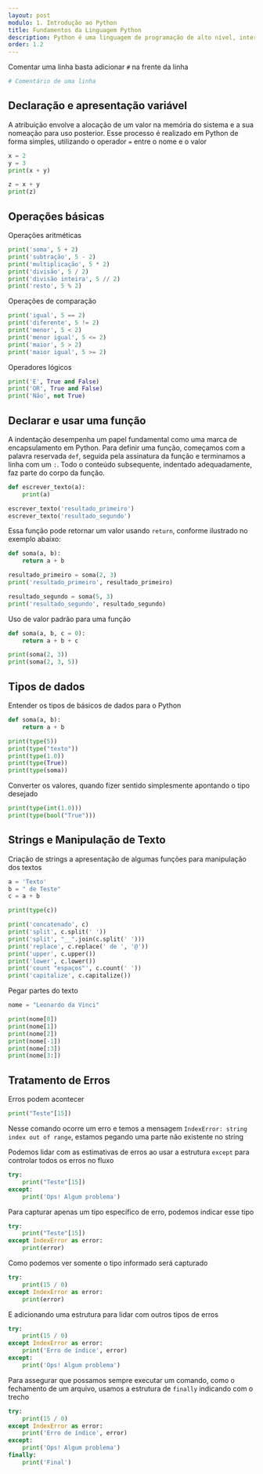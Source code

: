 ```yaml
---
layout: post
modulo: 1. Introdução ao Python
title: Fundamentos da Linguagem Python
description: Python é uma linguagem de programação de alto nível, interpretada, de script, imperativa, orientada a objetos, funcional, de tipagem dinâmica e forte. Foi lançada por Guido van Rossum em 1991
order: 1.2
---
```


Comentar uma linha basta adicionar `#` na frente da linha

```python
# Comentário de uma linha
```

## Declaração e apresentação variável

A atribuição envolve a alocação de um valor na memória do sistema e a sua nomeação para uso posterior. Esse processo é realizado em Python de forma simples, utilizando o operador `=` entre o nome e o valor

```python
x = 2
y = 3
print(x + y)

z = x + y
print(z)
```

## Operações básicas

Operações aritméticas

```python
print('soma', 5 + 2)
print('subtração', 5 - 2)
print('multiplicação', 5 * 2)
print('divisão', 5 / 2)
print('divisão inteira', 5 // 2)
print('resto', 5 % 2)
```

Operações de comparação

```python
print('igual', 5 == 2)
print('diferente', 5 != 2)
print('menor', 5 < 2)
print('menor igual', 5 <= 2)
print('maior', 5 > 2)
print('maior igual', 5 >= 2)
```

Operadores lógicos

```python
print('E', True and False)
print('OR', True and False)
print('Não', not True)
```

## Declarar e usar uma função

A indentação desempenha um papel fundamental como uma marca de encapsulamento em Python. Para definir uma função, começamos com a palavra reservada `def`, seguida pela assinatura da função e terminamos a linha com um `:`. Todo o conteúdo subsequente, indentado adequadamente, faz parte do corpo da função.

```python
def escrever_texto(a):
    print(a)

escrever_texto('resultado_primeiro')
escrever_texto('resultado_segundo')
```

Essa função pode retornar um valor usando `return`, conforme ilustrado no exemplo abaixo:

```python
def soma(a, b):
    return a + b

resultado_primeiro = soma(2, 3)
print('resultado_primeiro', resultado_primeiro)

resultado_segundo = soma(5, 3)
print('resultado_segundo', resultado_segundo)
```

Uso de valor padrão para uma função

```python
def soma(a, b, c = 0):
    return a + b + c

print(soma(2, 3))
print(soma(2, 3, 5))
```

## Tipos de dados

Entender os tipos de básicos de dados para o Python

```python
def soma(a, b):
    return a + b

print(type(5))
print(type("texto"))
print(type(1.0))
print(type(True))
print(type(soma))
```

Converter os valores, quando fizer sentido simplesmente apontando o tipo desejado

```python
print(type(int(1.0)))
print(type(bool("True")))
```

## Strings e Manipulação de Texto

Criação de strings a apresentação de algumas funções para manipulação dos textos

```python
a = 'Texto'
b = " de Teste"
c = a + b

print(type(c))

print('concatenado', c)
print('split', c.split(' '))
print('split', "__".join(c.split(' ')))
print('replace', c.replace(' de ', '@'))
print('upper', c.upper())
print('lower', c.lower())
print('count "espaços"', c.count(' '))
print('capitalize', c.capitalize())
```

Pegar partes do texto

```python
nome = "Leonardo da Vinci"

print(nome[0])
print(nome[1])
print(nome[2])
print(nome[-1])
print(nome[:3])
print(nome[3:])
```

## Tratamento de Erros

Erros podem acontecer

```python
print("Teste"[15])
```

Nesse comando ocorre um erro e temos a mensagem `IndexError: string index out of range`, estamos pegando uma parte não existente no string

Podemos lidar com as estimativas de erros ao usar a estrutura `except` para controlar todos os erros no fluxo

```python
try:
    print("Teste"[15])
except:
    print('Ops! Algum problema')
```

Para capturar apenas um tipo específico de erro, podemos indicar esse tipo

```python
try:
    print("Teste"[15])
except IndexError as error:
    print(error)
```

Como podemos ver somente o tipo informado será capturado

```python
try:
    print(15 / 0)
except IndexError as error:
    print(error)
```

E adicionando uma estrutura para lidar com outros tipos de erros

```python
try:
    print(15 / 0)
except IndexError as error:
    print('Erro de índice', error)
except:
    print('Ops! Algum problema')
```

Para assegurar que possamos sempre executar um comando, como o fechamento de um arquivo, usamos a estrutura de `finally` indicando com o trecho 

```python
try:
    print(15 / 0)
except IndexError as error:
    print('Erro de índice', error)
except:
    print('Ops! Algum problema')
finally:
    print('Final')
```
